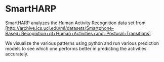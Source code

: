 # SmartHARP
SmartHARP analyzes the Human Activity Recognition data set from
[http://archive.ics.uci.edu/ml/datasets/Smartphone-Based+Recognition+of+Human+Activities+and+Postural+Transitions]

We visualize the various patterns using python and run various prediction models to see which one performs better in predicting the activities accurately.
